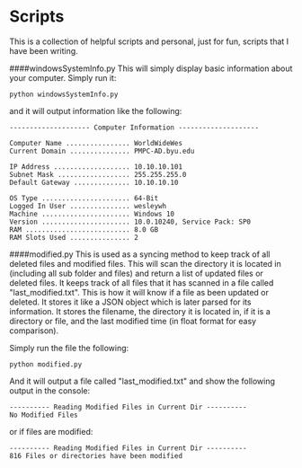 # Scripts
This is a collection of helpful scripts and personal, just for fun, scripts that I have been writing.

####windowsSystemInfo.py
This will simply display basic information about your computer. Simply run it:
```
python windowsSystemInfo.py
```
and it will output information like the following:
```
-------------------- Computer Information --------------------

Computer Name ................ WorldWideWes
Current Domain ............... PMPC-AD.byu.edu

IP Address ................... 10.10.10.101
Subnet Mask .................. 255.255.255.0
Default Gateway .............. 10.10.10.10

OS Type ...................... 64-Bit
Logged In User ............... wesleywh
Machine ...................... Windows 10
Version ...................... 10.0.10240, Service Pack: SP0
RAM .......................... 8.0 GB
RAM Slots Used ............... 2
```

####modified.py
This is used as a syncing method to keep track of all deleted files and modified files. This will scan the directory it is located in (including all sub folder and files) and return a list of updated files or deleted files. It keeps track of all files that it has scanned in a file called "last_modified.txt". This is how it will know if a file as been updated or deleted. It stores it like a JSON object which is later parsed for its information. It stores the filename, the directory it is located in, if it is a directory or file, and the last modified time (in float format for easy comparison).

Simply run the file the following:
```
python modified.py
```
And it will output a file called "last_modified.txt" and show the following output in the console:
```
---------- Reading Modified Files in Current Dir ----------
No Modified Files
```
or if files are modified:
```
---------- Reading Modified Files in Current Dir ----------
816 Files or directories have been modified
```
